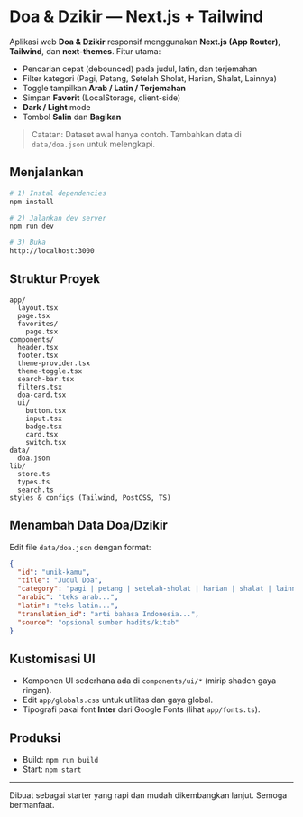 # Doa & Dzikir — Next.js + Tailwind

Aplikasi web **Doa & Dzikir** responsif menggunakan **Next.js (App Router)**, **Tailwind**, dan **next-themes**.
Fitur utama:
- Pencarian cepat (debounced) pada judul, latin, dan terjemahan
- Filter kategori (Pagi, Petang, Setelah Sholat, Harian, Shalat, Lainnya)
- Toggle tampilkan **Arab / Latin / Terjemahan**
- Simpan **Favorit** (LocalStorage, client-side)
- **Dark / Light** mode
- Tombol **Salin** dan **Bagikan**

> Catatan: Dataset awal hanya contoh. Tambahkan data di `data/doa.json` untuk melengkapi.

## Menjalankan

```bash
# 1) Instal dependencies
npm install

# 2) Jalankan dev server
npm run dev

# 3) Buka
http://localhost:3000
```

## Struktur Proyek

```
app/
  layout.tsx
  page.tsx
  favorites/
    page.tsx
components/
  header.tsx
  footer.tsx
  theme-provider.tsx
  theme-toggle.tsx
  search-bar.tsx
  filters.tsx
  doa-card.tsx
  ui/
    button.tsx
    input.tsx
    badge.tsx
    card.tsx
    switch.tsx
data/
  doa.json
lib/
  store.ts
  types.ts
  search.ts
styles & configs (Tailwind, PostCSS, TS)
```

## Menambah Data Doa/Dzikir

Edit file `data/doa.json` dengan format:

```json
{
  "id": "unik-kamu",
  "title": "Judul Doa",
  "category": "pagi | petang | setelah-sholat | harian | shalat | lainnya",
  "arabic": "teks arab...",
  "latin": "teks latin...",
  "translation_id": "arti bahasa Indonesia...",
  "source": "opsional sumber hadits/kitab"
}
```

## Kustomisasi UI
- Komponen UI sederhana ada di `components/ui/*` (mirip shadcn gaya ringan).
- Edit `app/globals.css` untuk utilitas dan gaya global.
- Tipografi pakai font **Inter** dari Google Fonts (lihat `app/fonts.ts`).

## Produksi
- Build: `npm run build`
- Start: `npm start`

---

Dibuat sebagai starter yang rapi dan mudah dikembangkan lanjut. Semoga bermanfaat.
